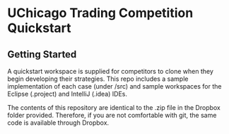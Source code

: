 UChicago Trading Competition Quickstart
=====================================

Getting Started
---------------

A quickstart workspace is supplied for competitors to clone when they begin developing their strategies. This repo includes a sample implementation of each case (under /src) and sample workspaces for the Eclipse (.project) and IntelliJ (.idea) IDEs.

The contents of this repository are identical to the .zip file in the Dropbox folder provided. Therefore, if you are not comfortable with git, the same code is available through Dropbox.
